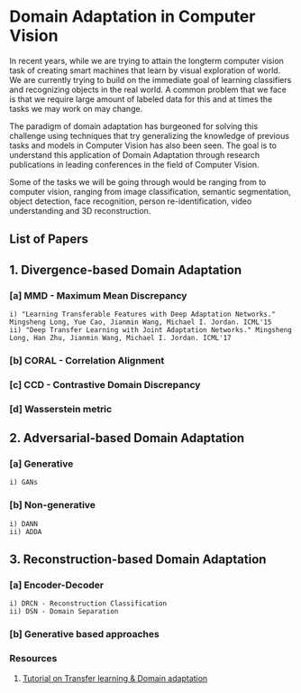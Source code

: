 # Domain Adaptation in Computer Vision


In recent years, while we are trying to attain the longterm computer vision task of creating smart machines that learn by visual exploration of world. We are currently trying to build on the immediate goal of learning classifiers and recognizing objects in the real world. A common problem that we face is that we require large amount of labeled data for this and at times the tasks we may work on may change. 

The paradigm of domain adaptation has burgeoned for solving this challenge using techniques that try generalizing the knowledge of previous tasks and models in Computer Vision has also been seen. The goal is to understand this application of Domain Adaptation through research publications in leading conferences in the field of Computer Vision.

Some of the tasks we will be going through would be ranging from to computer vision, ranging from image classification, semantic segmentation, object detection, face recognition, person re-identification, video understanding and 3D reconstruction.

## List of Papers
## 1. Divergence-based Domain Adaptation
### [a] MMD - Maximum Mean Discrepancy
    i) "Learning Transferable Features with Deep Adaptation Networks." Mingsheng Long, Yue Cao, Jianmin Wang, Michael I. Jordan. ICML'15 
    ii) "Deep Transfer Learning with Joint Adaptation Networks." Mingsheng Long, Han Zhu, Jianmin Wang, Michael I. Jordan. ICML'17
### [b] CORAL - Correlation Alignment
### [c] CCD - Contrastive Domain Discrepancy
### [d] Wasserstein metric

## 2. Adversarial-based Domain Adaptation
### [a] Generative
    i) GANs
### [b] Non-generative
    i) DANN
    ii) ADDA
    
## 3. Reconstruction-based Domain Adaptation
### [a] Encoder-Decoder
    i) DRCN - Reconstruction Classification
    ii) DSN - Domain Separation
### [b] Generative based approaches

### Resources
1. [Tutorial on Transfer learning & Domain adaptation](https://www.youtube.com/watch?v=MIsSuWsZtKE)
